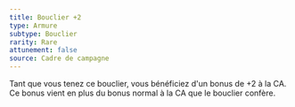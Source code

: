 ```yaml
---
title: Bouclier +2
type: Armure
subtype: Bouclier
rarity: Rare
attunement: false
source: Cadre de campagne
---
```

Tant que vous tenez ce bouclier, vous bénéficiez d'un bonus de +2 à la CA. Ce bonus vient en plus du bonus normal à la CA que le bouclier confère.
